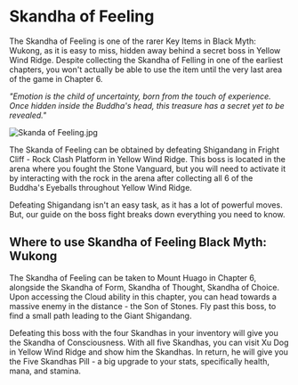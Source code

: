 # Skandha of Feeling

The Skandha of Feeling is one of the rarer Key Items in Black Myth: Wukong, as it is easy to miss, hidden away behind a secret boss in Yellow Wind Ridge. Despite collecting the Skandha of Felling in one of the earliest chapters, you won't actually be able to use the item until the very last area of the game in Chapter 6. 

_"Emotion is the child of uncertainty, born from the touch of experience. Once hidden inside the Buddha's head, this treasure has a secret yet to be revealed."_

![Skanda of Feeling.jpg](https://oyster.ignimgs.com/mediawiki/apis.ign.com/black-myth-wukong/4/45/Skanda_of_Feeling.jpg)

The Skanda of Feeling can be obtained by defeating Shigandang in Fright Cliff - Rock Clash Platform in Yellow Wind Ridge. This boss is located in the arena where you fought the Stone Vanguard, but you will need to activate it by interacting with the rock in the arena after collecting all 6 of the Buddha's Eyeballs throughout Yellow Wind Ridge. 

Defeating Shigandang isn't an easy task, as it has a lot of powerful moves. But, our guide on the boss fight breaks down everything you need to know. 

## Where to use Skandha of Feeling Black Myth: Wukong

The Skandha of Feeling can be taken to Mount Huago in Chapter 6, alongside the Skandha of Form, Skandha of Thought, Skandha of Choice. Upon accessing the Cloud ability in this chapter, you can head towards a massive enemy in the distance - the Son of Stones. Fly past this boss, to find a small path leading to the Giant Shigandang. 

Defeating this boss with the four Skandhas in your inventory will give you the Skandha of Consciousness. With all five Skandhas, you can visit Xu Dog in Yellow Wind Ridge and show him the Skandhas. In return, he will give you the Five Skandhas Pill - a big upgrade to your stats, specifically health, mana, and stamina. 
